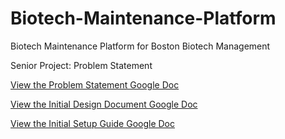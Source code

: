 # Biotech-Maintenance-Platform
Biotech Maintenance Platform for Boston Biotech Management

Senior Project: Problem Statement

[View the Problem Statement Google Doc](https://docs.google.com/document/d/1YlFL3f62gdszI9_MEQWZI5bB8xdG34rPGyyz22_2EGw/edit?usp=sharing)


[View the Initial Design Document Google Doc](https://docs.google.com/document/d/1VKDtVU5bJd-vo0UoOiiXJWm3jlVbeRv9kVqSKAV5WQI/edit?usp=sharing)


[View the Initial Setup Guide Google Doc](https://docs.google.com/document/d/1UmBzsSn8KSae8E6zIPa5BilChfpzylDUkqIbXDprjMg/edit?usp=sharing)
